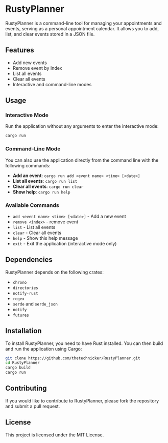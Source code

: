 # RustyPlanner

RustyPlanner is a command-line tool for managing your appointments and events, serving as a personal appointment calendar. It allows you to add, list, and clear events stored in a JSON file.

## Features

- Add new events
- Remove event by Index
- List all events
- Clear all events
- Interactive and command-line modes

## Usage

### Interactive Mode

Run the application without any arguments to enter the interactive mode:

```sh
cargo run
```

### Command-Line Mode

You can also use the application directly from the command line with the following commands:

- **Add an event**: `cargo run add <event name> <time> [<date>]`
- **List all events**: `cargo run list`
- **Clear all events**: `cargo run clear`
- **Show help**: `cargo run help`

### Available Commands

- `add <event name> <time> [<date>]` - Add a new event
- `remove <index>` - remove event
- `list` - List all events
- `clear` - Clear all events
- `help` - Show this help message
- `exit` - Exit the application (interactive mode only)

## Dependencies

RustyPlanner depends on the following crates:

- `chrono`
- `directories`
- `notify-rust`
- `regex`
- `serde` and `serde_json`
- `notify`
- `futures`

## Installation

To install RustyPlanner, you need to have Rust installed. You can then build and run the application using Cargo:

```sh
git clone https://github.com/thetechnicker/RustyPlanner.git
cd RustyPlanner
cargo build
cargo run
```

## Contributing

If you would like to contribute to RustyPlanner, please fork the repository and submit a pull request.

## License

This project is licensed under the MIT License.
